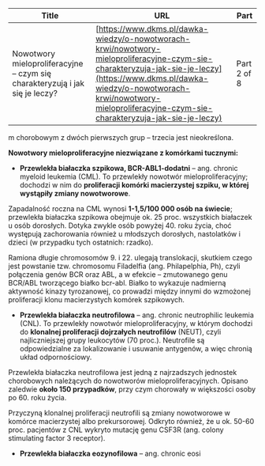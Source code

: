 | **Title**       | **URL**           | **Part**              |
|-----------------|-------------------|-----------------------|
| Nowotwory mieloproliferacyjne – czym się charakteryzują i jak się je leczy?         | [https://www.dkms.pl/dawka-wiedzy/o-nowotworach-krwi/nowotwory-mieloproliferacyjne-czym-sie-charakteryzuja-jak-sie-je-leczy](https://www.dkms.pl/dawka-wiedzy/o-nowotworach-krwi/nowotwory-mieloproliferacyjne-czym-sie-charakteryzuja-jak-sie-je-leczy)    | Part 2 of 8          |

m chorobowym z dwóch pierwszych grup – trzecia jest nieokreślona.


**Nowotwory mieloproliferacyjne niezwiązane z komórkami tucznymi:**


* **Przewlekła białaczka szpikowa, BCR\-ABL1\-dodatni** – ang. chronic myeloid leukemia (CML). To przewlekły nowotwór mieloproliferacyjny; dochodzi w nim do **proliferacji komórki macierzystej szpiku, w której wystąpiły zmiany nowotworowe**.


Zapadalność roczna na CML wynosi **1\-1,5/100 000 osób na świecie**; przewlekła białaczka szpikowa obejmuje ok. 25 proc. wszystkich białaczek u osób dorosłych. Dotyka zwykle osób powyżej 40\. roku życia, choć występują zachorowania również u młodszych dorosłych, nastolatków i dzieci (w przypadku tych ostatnich: rzadko).


Ramiona długie chromosomów 9\. i 22\. ulegają translokacji, skutkiem czego jest powstanie tzw. chromosomu Filadelfia (ang. Philapelphia, Ph), czyli połączenia genów BCR oraz ABL, a w efekcie – zmutowanego genu BCR/ABL tworzącego białko bcr\-abl. Białko to wykazuje nadmierną aktywność kinazy tyrozanowej, co prowadzi między innymi do wzmożonej proliferacji klonu macierzystych komórek szpikowych.


* **Przewlekła białaczka neutrofilowa** – ang. chronic neutrophilic leukemia (CNL). To przewlekły nowotwór mieloproliferacyjny, w którym dochodzi do **klonalnej proliferacji dojrzałych neutrofilów** (NEUT), czyli najliczniejszej grupy leukocytów (70 proc.). Neutrofile są odpowiedzialne za lokalizowanie i usuwanie antygenów, a więc chronią układ odpornościowy.


Przewlekła białaczka neutrofilowa jest jedną z najrzadszych jednostek chorobowych należących do nowotworów mieloproliferacyjnych. Opisano zaledwie **około 150 przypadków**, przy czym chorowały w większości osoby po 60\. roku życia.


Przyczyną klonalnej proliferacji neutrofili są zmiany nowotworowe w komórce macierzystej albo prekursorowej. Odkryto również, że u ok. 50\-60 proc. pacjentów z CNL wykryto mutację genu CSF3R (ang. colony stimulating factor 3 receptor).


* **Przewlekła białaczka eozynofilowa** – ang. chronic eosi